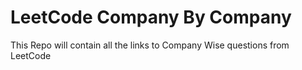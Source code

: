 # LeetCode Company By Company

This Repo will contain all the links to Company Wise questions from LeetCode
